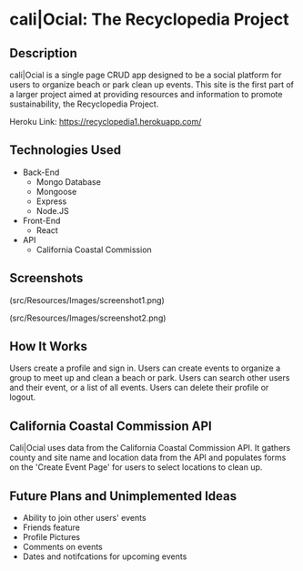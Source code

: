 # cali|Ocial: The Recyclopedia Project

## Description
cali|Ocial is a single page CRUD app designed to be a social platform for users to organize beach or park clean up events. This site is the first part of a larger project aimed at providing resources and information to promote sustainability, the Recyclopedia Project.

Heroku Link: https://recyclopedia1.herokuapp.com/

## Technologies Used
* Back-End
    * Mongo Database
    * Mongoose
    * Express
    * Node.JS
* Front-End
    * React
* API
    * California Coastal Commission


## Screenshots

(src/Resources/Images/screenshot1.png)

(src/Resources/Images/screenshot2.png)

## How It Works

Users create a profile and sign in. Users can create events to organize a group to meet up and clean a beach or park. Users can search other users and their event, or a list of all events. Users can delete their profile or logout.

## California Coastal Commission API

Cali|Ocial uses data from the California Coastal Commission API. It gathers county and site name and location data from the API and populates forms on the 'Create Event Page' for users to select locations to clean up.

## Future Plans and Unimplemented Ideas
* Ability to join other users' events
* Friends feature
* Profile Pictures
* Comments on events
* Dates and notifcations for upcoming events